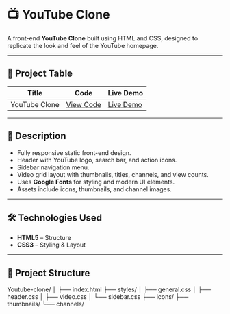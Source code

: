 # 📺 YouTube Clone

A front-end **YouTube Clone** built using HTML and CSS, designed to replicate the look and feel of the YouTube homepage.

---

## 📂 Project Table

| Title         | Code                                                                  | Live Demo |
|--------------|-----------------------------------------------------------------------|-----------|
| YouTube Clone | [View Code](https://github.com/rohini19-coder/Youtube-clone) | [Live Demo](https://rohini19-coder.github.io/Youtube-clone/) |

---

## 📜 Description
- Fully responsive static front-end design.
- Header with YouTube logo, search bar, and action icons.
- Sidebar navigation menu.
- Video grid layout with thumbnails, titles, channels, and view counts.
- Uses **Google Fonts** for styling and modern UI elements.
- Assets include icons, thumbnails, and channel images.

---

## 🛠 Technologies Used
- **HTML5** – Structure
- **CSS3** – Styling & Layout

---
## 📂 Project Structure
Youtube-clone/
│
├── index.html
├── styles/
│ ├── general.css
│ ├── header.css
│ ├── video.css
│ └── sidebar.css
├── icons/
├── thumbnails/
└── channels/
